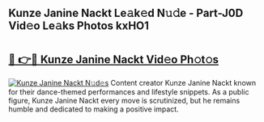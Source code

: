 ## Kunze Janine Nackt Le𝚊k𝚎d N𝚞𝚍e - Part-J0D Vid𝚎o Le𝚊ks Photos kxHO1

# <h2><a href="http://fb973f.evod.top/?m=Kunze+Janine+Nackt">🔗 👉🔴 Kunze Janine Nackt Vid𝚎o Ph𝚘t𝚘s</a></h2>

[![Kunze Janine Nackt N𝚞d𝚎s](https://i.imgur.com/8V9OHl7.gif)](http://fb973f.evod.top/?m=Kunze+Janine+Nackt)
Content creator Kunze Janine Nackt known for their dance-themed performances and lifestyle snippets. As a public figure, Kunze Janine Nackt every move is scrutinized, but he remains humble and dedicated to making a positive impact. 
